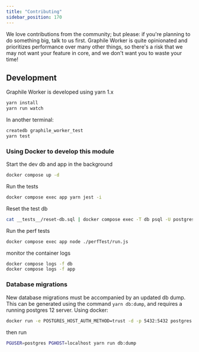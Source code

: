 ```yaml
---
title: "Contributing"
sidebar_position: 170
---
```


We love contributions from the community; but please: if you&apos;re planning to
do something big, talk to us first. Graphile Worker is quite opinionated and
prioritizes performance over many other things, so there&apos;s a risk that we
may not want your feature in core, and we don&apos;t want you to waste your
time!

## Development

Graphile Worker is developed using yarn 1.x

```sh
yarn install
yarn run watch
```

In another terminal:

```sh
createdb graphile_worker_test
yarn test
```

### Using Docker to develop this module

Start the dev db and app in the background

```sh
docker compose up -d
```

Run the tests

```sh
docker compose exec app yarn jest -i
```

Reset the test db

```sh
cat __tests__/reset-db.sql | docker compose exec -T db psql -U postgres -v GRAPHILE_WORKER_SCHEMA=graphile_worker graphile_worker_test
```

Run the perf tests

```sh
docker compose exec app node ./perfTest/run.js
```

monitor the container logs

```sh
docker compose logs -f db
docker compose logs -f app
```

### Database migrations

New database migrations must be accompanied by an updated db dump. This can be
generated using the command `yarn db:dump`, and requires a running postgres 12
server. Using docker:

```sh
docker run -e POSTGRES_HOST_AUTH_METHOD=trust -d -p 5432:5432 postgres:12
```

then run

```sh
PGUSER=postgres PGHOST=localhost yarn run db:dump
```
